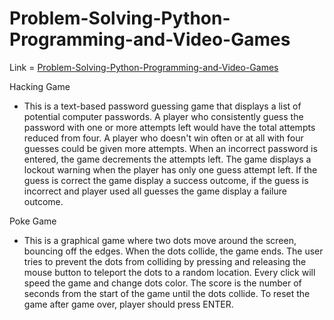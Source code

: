 # Problem-Solving-Python-Programming-and-Video-Games
Link = [Problem-Solving-Python-Programming-and-Video-Games
](https://www.coursera.org/learn/problem-solving-programming-video-games)

Hacking Game 

* This is a text-based password guessing game that displays a list of potential
computer passwords. A player who consistently guess the password with one or
more attempts left would have the total attempts reduced from four. A player
who doesn't win often or at all with four guesses could be given more attempts.
When an incorrect password is entered, the game decrements the attempts left.
The game displays a lockout warning when the player has only one guess attempt
left. If the guess is correct the game display a success outcome, if the guess
is incorrect and player used all guesses the game display a failure outcome.


Poke Game
* This is a graphical game where two dots move around the screen, bouncing
off the edges. When the dots collide, the game ends. The user tries to
prevent the dots from colliding by pressing and releasing the mouse button
to teleport the dots to a random location. Every click will speed the game
and change dots color. The score is the number of seconds from the start of
the game until the dots collide. To reset the game after game over,
player should press ENTER.
